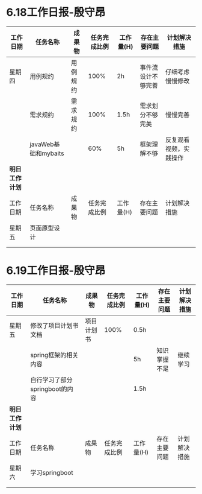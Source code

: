 # 6.18工作日报-殷守昂
| 工作日期         | 任务名称   | 成果物   | 任务完成比例 | 工作量(H) | 存在主要问题       | 计划解决措施     |
| ---------------- | ---------- | -------- | ------------ | --------- | ------------------ | ---------------- |
| 星期四           | 用例规约   | 用例规约 | 100%          | 2h        | 事件流设计不够完善 | 仔细考虑慢慢修改 |
|                  |  需求规约  |  需求规约| 100%          | 1.5h       | 需求划分不够完美   |   慢慢完善       |
|                  | javaWeb基础和mybaits    |          | 60%          | 5h        | 框架理解不够           | 反复观看视频，实践操作     |
| **明日工作计划** |            |          |              |           |                    |                  |
| 工作日期         | 任务名称   | 成果物   | 任务完成比例 | 工作量(H) | 存在主要问题       | 计划解决措施     |
| 星期五           | 页面原型设计   |          |              |           |                    |                  |
|                  |            |          |              |           |                    |                  |
|                  |            |          |              |           |                    |                  |



# 6.19工作日报-殷守昂
| 工作日期         | 任务名称   | 成果物   | 任务完成比例 | 工作量(H) | 存在主要问题       | 计划解决措施     |
| ---------------- | ---------- | -------- | ------------ | --------- | ------------------ | ---------------- |
| 星期五           | 修改了项目计划书文档   | 项目计划书 | 100%          | 0.5h        |          |             |
|                  |  spring框架的相关内容  |     |           |   5h       | 知识掌握不足   |   继续学习       |
|                  |   自行学习了部分springboot的内容|          |            |    1.5h      |            |      |
| **明日工作计划** |            |          |              |           |                    |                  |
| 工作日期         | 任务名称   | 成果物   | 任务完成比例 | 工作量(H) | 存在主要问题       | 计划解决措施     |
| 星期六           | 学习springboot   |          |              |           |                    |                  |
|                  |            |          |              |           |                    |                  |
|                  |            |          |              |           |                    |                  |							
